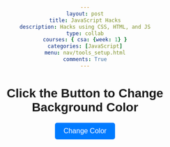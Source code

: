 ```yaml
---
layout: post
title: JavaScript Hacks
description: Hacks using CSS, HTML, and JS
type: collab
courses: { csa: {week: 1} }
categories: [JavaScript]
menu: nav/tools_setup.html
comments: True
---
```

<head>
    <title>Change the background color</title>
    <style>
        body {
            font-family: Arial, sans-serif;
            text-align: center;
        }
        button {
            padding: 10px 20px;
            font-size: 16px;
            cursor: pointer;
            background-color: #007BFF;
            color: white;
            border: none;
            border-radius: 5px;
            transition: background-color 0.3s;
        }
        button:hover {
            background-color: #0056b3;
        }
    </style>
</head>
<body>
    <h1>Click the Button to Change Background Color</h1>
    <button id="colorButton">Change Color</button>
    <script>
        function getRandomColor() {
            const letters = '0123456789ABCDEF';
            let color = '#';
            for (let i = 0; i < 6; i++) {
                color += letters[Math.floor(Math.random() * 16)];
            }
            return color;
        }
        document.getElementById('colorButton').addEventListener('click', function() {
            document.body.style.backgroundColor = getRandomColor();
        });
    </script>
</body>
